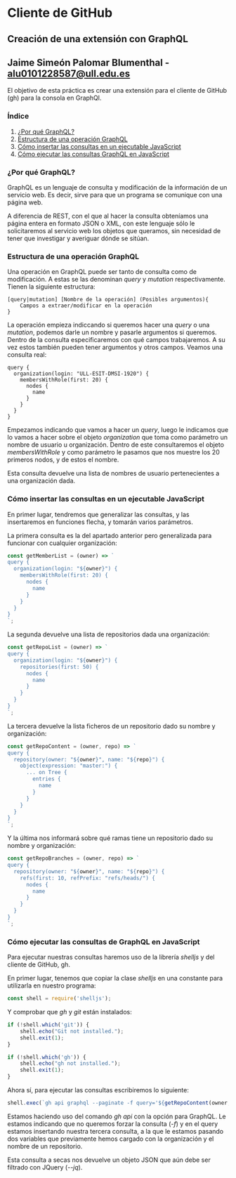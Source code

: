 # Cliente de GitHub
## Creación de una extensión con GraphQL

## Jaime Simeón Palomar Blumenthal - alu0101228587@ull.edu.es

El objetivo de esta práctica es crear una extensión para el cliente de GitHub (gh) para la consola en GraphQl.


### **Índice**

1. [¿Por qué GraphQL?](#por-que-graphql)
2. [Estructura de una operación GraphQL](#estructura-graphql)
3. [Cómo insertar las consultas en un ejecutable JavaScript](#insertar-graphql)
4. [Cómo ejecutar las consultas GraphQL en JavaScript](#ejecutar-graphql)


### **¿Por qué GraphQL?** <a name="por-que-graphql"/>

GraphQL es un lenguaje de consulta y modificación de la información de un servicio web. Es decir, sirve para que un programa se comunique con una página web.

A diferencia de REST, con el que al hacer la consulta obteníamos una página entera en formato JSON o XML, con este lenguaje sólo le solicitaremos al servicio web los objetos que queramos, sin necesidad de tener que investigar y averiguar dónde se sitúan.


### **Estructura de una operación GraphQL** <a name="estructura-graphql"/>

Una operación en GraphQL puede ser tanto de consulta como de modificación. A estas se las denominan _query_ y _mutation_ respectivamente. Tienen la siguiente estructura:

```
[query|mutation] [Nombre de la operación] (Posibles argumentos){
    Campos a extraer/modificar en la operación
}
```

La operación empieza indiccando si queremos hacer una _query_ o una _mutation_, podemos darle un nombre y pasarle argumentos si queremos. Dentro de la consulta especificaremos con qué campos trabajaremos. A su vez estos también pueden tener argumentos y otros campos. Veamos una consulta real:

```
query {
  organization(login: "ULL-ESIT-DMSI-1920") {
    membersWithRole(first: 20) {
      nodes {
        name
      }
    }
  }
}
```

Empezamos indicando que vamos a hacer un _query_, luego le indicamos que lo vamos a hacer sobre el objeto _organization_ que toma como parámetro un nombre de usuario u organización. Dentro de este consultaremos el objeto _membersWithRole_ y como parámetro le pasamos que nos muestre los 20 primeros nodos, y de estos el nombre.

Esta consulta devuelve una lista de nombres de usuario pertenecientes a una organización dada.


### **Cómo insertar las consultas en un ejecutable JavaScript** <a name="insertar-graphql"/>

En primer lugar, tendremos que generalizar las consultas, y las insertaremos en funciones flecha, y tomarán varios parámetros.

La primera consulta es la del apartado anterior pero generalizada para funcionar con cualquier organización:

```js
const getMemberList = (owner) => `
query {
  organization(login: "${owner}") {
    membersWithRole(first: 20) {
      nodes {
        name
      }
    }
  }
}
`;
```

La segunda devuelve una lista de repositorios dada una organización:

```js
const getRepoList = (owner) => `
query {
  organization(login: "${owner}") {
    repositories(first: 50) {
      nodes {
        name
      }
    }
  }
}
`;
```

La tercera devuelve la lista ficheros de un repositorio dado su nombre y organización:

```js
const getRepoContent = (owner, repo) => `
query {
  repository(owner: "${owner}", name: "${repo}") {
    object(expression: "master:") {
      ... on Tree {
        entries {
          name
        }
      }
    }
  }
}
`;
```

Y la última nos informará sobre qué ramas tiene un repositorio dado su nombre y organización:

```js
const getRepoBranches = (owner, repo) => `
query {
  repository(owner: "${owner}", name: "${repo}") {
    refs(first: 10, refPrefix: "refs/heads/") {
      nodes {
        name
      }
    }
  }
}
`;
```


### **Cómo ejecutar las consultas de GraphQL en JavaScript** <a name="ejecutar-graphql"/>

Para ejecutar nuestras consultas haremos uso de la librería _shelljs_ y del cliente de GitHub, gh.

En primer lugar, tenemos que copiar la clase _shelljs_ en una constante para utilizarla en nuestro programa:

```js
const shell = require('shelljs');
```

Y comprobar que _gh_ y _git_ están instalados:

```js
if (!shell.which('git')) {
	shell.echo("Git not installed.");
	shell.exit(1);
}

if (!shell.which('gh')) {
	shell.echo("gh not installed.");
	shell.exit(1);
}
```

Ahora sí, para ejecutar las consultas escribiremos lo siguiente:

```js
shell.exec(`gh api graphql --paginate -f query='${getRepoContent(owner, repoName)}' --jq '.data.repository.object.entries.[].name'`);
```

Estamos haciendo uso del comando _gh api_ con la opción para GraphQL. Le estamos indicando que no queremos forzar la consulta (_-f_) y en el query estamos insertando nuestra tercera consulta, a la que le estamos pasando dos variables que previamente hemos cargado con la organización y el nombre de un repositorio.

Esta consulta a secas nos devuelve un objeto JSON que aún debe ser filtrado con JQuery (_--jq_).